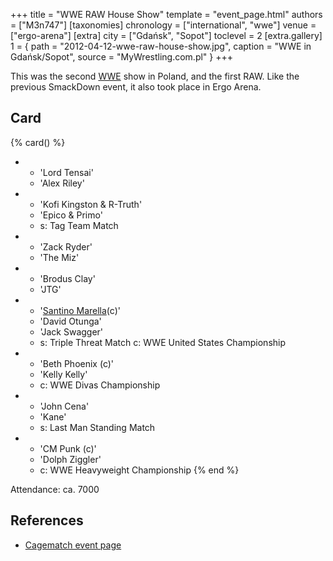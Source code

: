 +++
title = "WWE RAW House Show"
template = "event_page.html"
authors = ["M3n747"]
[taxonomies]
chronology = ["international", "wwe"]
venue = ["ergo-arena"]
[extra]
city = ["Gdańsk", "Sopot"]
toclevel = 2
[extra.gallery]
1 = { path = "2012-04-12-wwe-raw-house-show.jpg", caption = "WWE in Gdańsk/Sopot", source = "MyWrestling.com.pl" }
+++

This was the second [WWE](@/o/wwe.md) show in Poland, and the first RAW. Like the previous SmackDown event, it also took place in Ergo Arena.

## Card

{% card() %}
- - 'Lord Tensai'
  - 'Alex Riley'
- - 'Kofi Kingston & R-Truth'
  - 'Epico & Primo'
  - s: Tag Team Match
- - 'Zack Ryder'
  - 'The Miz'
- - 'Brodus Clay'
  - 'JTG'
- - '[Santino Marella](@/w/santino.md)(c)'
  - 'David Otunga'
  - 'Jack Swagger'
  - s: Triple Threat Match
    c: WWE United States Championship
- - 'Beth Phoenix (c)'
  - 'Kelly Kelly'
  - c: WWE Divas Championship
- - 'John Cena'
  - 'Kane'
  - s: Last Man Standing Match
- - 'CM Punk (c)'
  - 'Dolph Ziggler'
  - c: WWE Heavyweight Championship
{% end %}

Attendance: ca. 7000

## References

* [Cagematch event page](https://www.cagematch.net/?id=1&nr=77247)
